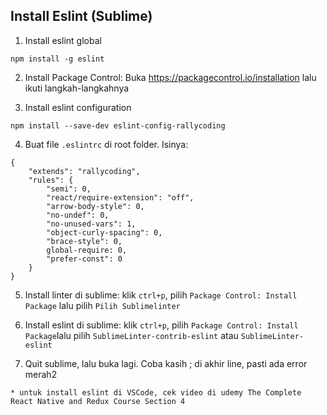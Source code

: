 ## Install Eslint (Sublime)
1. Install eslint global
```
npm install -g eslint
```

2. Install Package Control: Buka https://packagecontrol.io/installation lalu ikuti langkah-langkahnya

3. Install eslint configuration
```
npm install --save-dev eslint-config-rallycoding
```

4. Buat file `.eslintrc` di root folder. Isinya:
```
{
	"extends": "rallycoding",
	"rules": {
		"semi": 0,
		"react/require-extension": "off",
		"arrow-body-style": 0,
		"no-undef": 0,
		"no-unused-vars": 1,
		"object-curly-spacing": 0,
		"brace-style": 0,
		global-require: 0,
		"prefer-const": 0
	}
}
```

5. Install linter di sublime: klik `ctrl+p`, pilih `Package Control: Install Package` lalu pilih `Pilih Sublimelinter`


6. Install eslint di sublime: klik `ctrl+p`, pilih `Package Control: Install Package`lalu pilih `SublimeLinter-contrib-eslint` atau `SublimeLinter-eslint`

7. Quit sublime, lalu buka lagi. Coba kasih ; di akhir line, pasti ada error merah2

`* untuk install eslint di VSCode, cek video di udemy The Complete React Native and Redux Course Section 4`